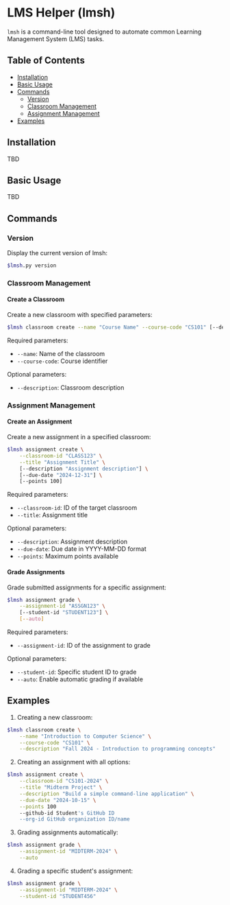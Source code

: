 # LMS Helper (lmsh)

`lmsh` is a command-line tool designed to automate common Learning Management System (LMS) tasks. 

## Table of Contents
- [Installation](#installation)
- [Basic Usage](#basic-usage)
- [Commands](#commands)
  - [Version](#version)
  - [Classroom Management](#classroom-management)
  - [Assignment Management](#assignment-management)
- [Examples](#examples)

## Installation
TBD

## Basic Usage

TBD

## Commands

### Version
Display the current version of lmsh:
```bash
$lmsh.py version
```

### Classroom Management

#### Create a Classroom
Create a new classroom with specified parameters:
```bash
$lmsh classroom create --name "Course Name" --course-code "CS101" [--description "Course description"]
```

Required parameters:
- `--name`: Name of the classroom
- `--course-code`: Course identifier

Optional parameters:
- `--description`: Classroom description

### Assignment Management

#### Create an Assignment
Create a new assignment in a specified classroom:
```bash
$lmsh assignment create \
    --classroom-id "CLASS123" \
    --title "Assignment Title" \
    [--description "Assignment description"] \
    [--due-date "2024-12-31"] \
    [--points 100]
```

Required parameters:
- `--classroom-id`: ID of the target classroom
- `--title`: Assignment title

Optional parameters:
- `--description`: Assignment description
- `--due-date`: Due date in YYYY-MM-DD format
- `--points`: Maximum points available

#### Grade Assignments
Grade submitted assignments for a specific assignment:
```bash
$lmsh assignment grade \
    --assignment-id "ASSGN123" \
    [--student-id "STUDENT123"] \
    [--auto]
```

Required parameters:
- `--assignment-id`: ID of the assignment to grade

Optional parameters:
- `--student-id`: Specific student ID to grade
- `--auto`: Enable automatic grading if available

## Examples

1. Creating a new classroom:
```bash
$lmsh classroom create \
    --name "Introduction to Computer Science" \
    --course-code "CS101" \
    --description "Fall 2024 - Introduction to programming concepts"
```

2. Creating an assignment with all options:
```bash
$lmsh assignment create \
    --classroom-id "CS101-2024" \
    --title "Midterm Project" \
    --description "Build a simple command-line application" \
    --due-date "2024-10-15" \
    --points 100
    --github-id Student's GitHub ID
    --org-id GitHub organization ID/name
```

3. Grading assignments automatically:
```bash
$lmsh assignment grade \
    --assignment-id "MIDTERM-2024" \
    --auto
```

4. Grading a specific student's assignment:
```bash
$lmsh assignment grade \
    --assignment-id "MIDTERM-2024" \
    --student-id "STUDENT456"
```
